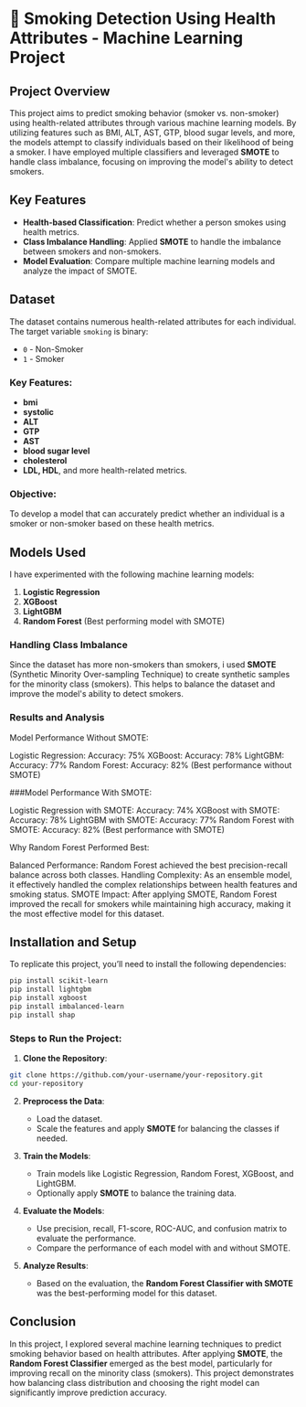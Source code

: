 # 🚬 Smoking Detection Using Health Attributes - Machine Learning Project

## Project Overview

This project aims to predict smoking behavior (smoker vs. non-smoker) using health-related attributes through various machine learning models. By utilizing features such as BMI, ALT, AST, GTP, blood sugar levels, and more, the models attempt to classify individuals based on their likelihood of being a smoker. I have employed multiple classifiers and leveraged **SMOTE** to handle class imbalance, focusing on improving the model's ability to detect smokers.

## Key Features
- **Health-based Classification**: Predict whether a person smokes using health metrics.
- **Class Imbalance Handling**: Applied **SMOTE** to handle the imbalance between smokers and non-smokers.
- **Model Evaluation**: Compare multiple machine learning models and analyze the impact of SMOTE.

## Dataset

The dataset contains numerous health-related attributes for each individual. The target variable `smoking` is binary:
- `0` - Non-Smoker
- `1` - Smoker

### Key Features:
- **bmi**
- **systolic**
-  **ALT**
-   **GTP**
-    **AST**
- **blood sugar level**
- **cholesterol**
- **LDL, HDL**, and more health-related metrics.

### Objective:
To develop a model that can accurately predict whether an individual is a smoker or non-smoker based on these health metrics.

## Models Used

I have experimented with the following machine learning models:
1. **Logistic Regression**
2. **XGBoost**
3. **LightGBM**
4. **Random Forest** (Best performing model with SMOTE)

### Handling Class Imbalance
Since the dataset has more non-smokers than smokers, i used **SMOTE** (Synthetic Minority Over-sampling Technique) to create synthetic samples for the minority class (smokers). This helps to balance the dataset and improve the model's ability to detect smokers.

### Results and Analysis

Model Performance Without SMOTE:

Logistic Regression: Accuracy: 75%
XGBoost: Accuracy: 78%
LightGBM: Accuracy: 77%
Random Forest: Accuracy: 82% (Best performance without SMOTE)

###Model Performance With SMOTE:

Logistic Regression with SMOTE: Accuracy: 74%
XGBoost with SMOTE: Accuracy: 78%
LightGBM with SMOTE: Accuracy: 77%
Random Forest with SMOTE: Accuracy: 82% (Best performance with SMOTE)

Why Random Forest Performed Best:

Balanced Performance: Random Forest achieved the best precision-recall balance across both classes.
Handling Complexity: As an ensemble model, it effectively handled the complex relationships between health features and smoking status.
SMOTE Impact: After applying SMOTE, Random Forest improved the recall for smokers while maintaining high accuracy, making it the most effective model for this dataset.


## Installation and Setup

To replicate this project, you’ll need to install the following dependencies:

```bash
pip install scikit-learn
pip install lightgbm
pip install xgboost
pip install imbalanced-learn
pip install shap
```

### Steps to Run the Project:
1. **Clone the Repository**:

```bash
git clone https://github.com/your-username/your-repository.git
cd your-repository
```

2. **Preprocess the Data**:
   - Load the dataset.
   - Scale the features and apply **SMOTE** for balancing the classes if needed.

3. **Train the Models**:
   - Train models like Logistic Regression, Random Forest, XGBoost, and LightGBM.
   - Optionally apply **SMOTE** to balance the training data.

4. **Evaluate the Models**:
   - Use precision, recall, F1-score, ROC-AUC, and confusion matrix to evaluate the performance.
   - Compare the performance of each model with and without SMOTE.

5. **Analyze Results**:
   - Based on the evaluation, the **Random Forest Classifier with SMOTE** was the best-performing model for this dataset.

## Conclusion

In this project, I explored several machine learning techniques to predict smoking behavior based on health attributes. After applying **SMOTE**, the **Random Forest Classifier** emerged as the best model, particularly for improving recall on the minority class (smokers). This project demonstrates how balancing class distribution and choosing the right model can significantly improve prediction accuracy.
